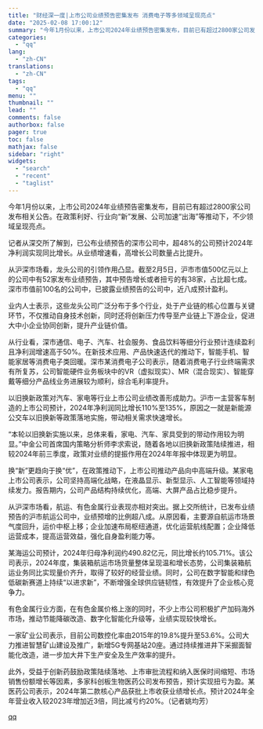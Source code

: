 ```yaml
---
title: "财经深一度|上市公司业绩预告密集发布 消费电子等多领域呈现亮点"
date: "2025-02-08 17:00:12"
summary: "今年1月份以来，上市公司2024年业绩预告密集发布，目前已有超过2800家公司发布相关公告。在政..."
categories:
  - "qq"
lang:
  - "zh-CN"
translations:
  - "zh-CN"
tags:
  - "qq"
menu: ""
thumbnail: ""
lead: ""
comments: false
authorbox: false
pager: true
toc: false
mathjax: false
sidebar: "right"
widgets:
  - "search"
  - "recent"
  - "taglist"
---
```


今年1月份以来，上市公司2024年业绩预告密集发布，目前已有超过2800家公司发布相关公告。在政策利好、行业向“新”发展、公司加速“出海”等推动下，不少领域呈现亮点。

记者从深交所了解到，已公布业绩预告的深市公司中，超48%的公司预计2024年净利润实现同比增长。从业绩增速看，高增长公司数量占比提升。

从沪深市场看，龙头公司的引领作用凸显。截至2月5日，沪市市值500亿元以上的公司中有52家发布业绩预告，其中预告增长或者扭亏的有38家，占比超七成。深市市值前100名的公司中，已披露业绩预告的公司中，近八成预计盈利。

业内人士表示，这些龙头公司广泛分布于多个行业，处于产业链的核心位置与关键环节，不仅推动自身技术创新，同时还将创新压力传导至产业链上下游企业，促进大中小企业协同创新，提升产业链价值。

从行业看，深市通信、电子、汽车、社会服务、食品饮料等细分行业预计连续盈利且净利润增速高于50%。在新技术应用、产品快速迭代的推动下，智能手机、智能家居等消费电子类回暖。深市某消费电子公司表示，随着消费电子行业终端需求有所复苏，公司智能硬件业务板块中的VR（虚拟现实）、MR（混合现实）、智能穿戴等细分产品线业务进展较为顺利，综合毛利率提升。

以旧换新政策对汽车、家电等行业上市公司业绩改善形成助力。沪市一主营客车制造的上市公司预计，2024年净利润同比增长110%至135%，原因之一就是新能源公交车以旧换新等政策落地实施，带动相关需求快速增长。

“本轮以旧换新实施以来，总体来看，家电、汽车、家具受到的带动作用较为明显。”中金公司首席国内策略分析师李求索说，随着各地以旧换新政策陆续推进，相较2024年前三季度，政策对业绩的提振作用在2024年年报中体现更为明显。

换“新”更趋向于换“优”，在政策推动下，上市公司推动产品向中高端升级。某家电上市公司表示，公司坚持高端化战略，在液晶显示、新型显示、人工智能等领域持续发力。报告期内，公司产品结构持续优化，高端、大屏产品占比稳步提升。

从沪深市场看，航运、有色金属行业表现亦相对突出。据上交所统计，已发布业绩预告的沪市航运公司中，业绩预增的比例超八成。从原因看，主要源自航运市场景气度回升，运价中枢上移；企业加速布局枢纽通道，优化运营航线配置；企业降低运营成本，提高运营效益，强化自身盈利能力等。

某海运公司预计，2024年归母净利润约490.82亿元，同比增长约105.71%。该公司表示，2024年度，集装箱航运市场货量整体呈现温和增长态势，公司集装箱航运业务同比实现量价齐升，取得了较好的经营业绩。同时，公司在数字智能和绿色低碳新赛道上持续“以进求新”，不断增强全球供应链韧性，有效提升了企业核心竞争力。

有色金属行业方面，在有色金属价格上涨的同时，不少上市公司积极扩产加码海外市场，推动节能降碳改造、数字化智能化升级等，业绩实现较快增长。

一家矿业公司表示，目前公司数控化率由2015年的19.8%提升至53.6%。公司大力推进智慧矿山建设及推广，新增5G专网基站20座。通过持续推进井下采掘面智能化改造，进一步加大井下生产安全及生产效率的提升。

此外，受益于创新药鼓励政策陆续落地、上市审批流程和纳入医保时间缩短、市场销售份额增长等因素，多家科创板生物医药公司发布预告，预计实现扭亏为盈。某医药公司表示，2024年第二款核心产品获批上市收获业绩增长点。预计2024年全年营业收入较2023年增加近3倍，同比减亏约20%。（记者姚均芳）

[qq](https://new.qq.com/rain/a/20250208A062HD00)
